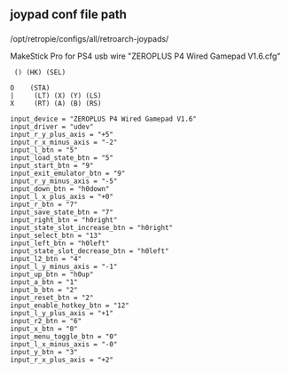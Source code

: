 ## joypad conf file path
###
/opt/retropie/configs/all/retroarch-joypads/

MakeStick Pro for PS4 usb wire
"ZEROPLUS P4 Wired Gamepad V1.6.cfg"

```
 () (HK) (SEL)

O    (STA)
|     (LT) (X) (Y) (LS)
X     (RT) (A) (B) (RS)
```

```
input_device = "ZEROPLUS P4 Wired Gamepad V1.6"
input_driver = "udev"
input_r_y_plus_axis = "+5"
input_r_x_minus_axis = "-2"
input_l_btn = "5"
input_load_state_btn = "5"
input_start_btn = "9"
input_exit_emulator_btn = "9"
input_r_y_minus_axis = "-5"
input_down_btn = "h0down"
input_l_x_plus_axis = "+0"
input_r_btn = "7"
input_save_state_btn = "7"
input_right_btn = "h0right"
input_state_slot_increase_btn = "h0right"
input_select_btn = "13"
input_left_btn = "h0left"
input_state_slot_decrease_btn = "h0left"
input_l2_btn = "4"
input_l_y_minus_axis = "-1"
input_up_btn = "h0up"
input_a_btn = "1"
input_b_btn = "2"
input_reset_btn = "2"
input_enable_hotkey_btn = "12"
input_l_y_plus_axis = "+1"
input_r2_btn = "6"
input_x_btn = "0"
input_menu_toggle_btn = "0"
input_l_x_minus_axis = "-0"
input_y_btn = "3"
input_r_x_plus_axis = "+2"
```
